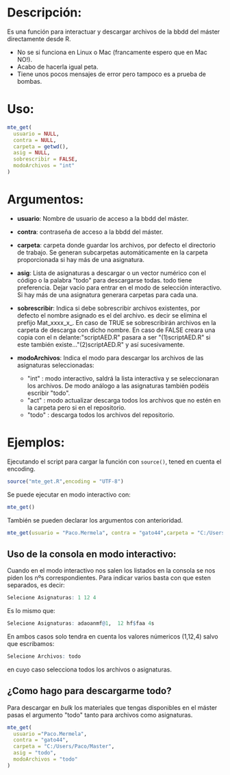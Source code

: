 # Descripción:
Es una función para interactuar y descargar archivos de la bbdd del máster directamente desde R. 

- No se si funciona en Linux o Mac (francamente espero que en Mac NO!).
- Acabo de hacerla igual peta.
- Tiene unos pocos mensajes de error pero tampoco es a prueba de bombas.


# Uso:

```r
mte_get(
  usuario = NULL,
  contra = NULL,
  carpeta = getwd(),
  asig = NULL,
  sobrescribir = FALSE,
  modoArchivos = "int"
)
```

# Argumentos:
 - **usuario**:  Nombre de usuario de acceso a la bbdd del máster.
  - **contra**: contraseña de acceso a la bbdd del máster. 
  - **carpeta**: carpeta donde guardar los archivos, por defecto el directorio de trabajo. Se generan subcarpetas automáticamente en la carpeta proporcionada si hay más de una asignatura.

  - **asig**: Lista de asignaturas a descargar o un vector numérico con el código o la palabra "todo"
para descargarse todas. todo tiene preferencia. Dejar vacío para entrar en el
modo de selección interactivo. Si hay más de una asignatura generara carpetas para cada una. 
   - **sobrescribir**: Indica si debe sobrescribir archivos existentes, por defecto el nombre asignado es el del archivo. es decir se elimina el prefijo Mat_xxxx_x_. En caso de TRUE se sobrescribirán archivos en la carpeta de descarga con dicho nombre. En caso de FALSE creara una copia con el n delante:"scriptAED.R" pasara a ser "(1)scriptAED.R" si este también existe..."(2)scriptAED.R" y así sucesivamente.
   
   - **modoArchivos**: Indica el modo para descargar los archivos de las asignaturas seleccionadas:
     - "int" : modo interactivo, saldrá la lista interactiva y se seleccionaran los archivos. De modo análogo a las asignaturas también podéis escribir "todo".
     - "act" : modo actualizar descarga todos los archivos que no estén en la carpeta pero si en el repositorio. 
     - "todo" : descarga todos los archivos del repositorio.

# Ejemplos:
Ejecutando el script para cargar la función con ```source()```, tened en cuenta el encoding.
```r
source("mte_get.R",encoding = "UTF-8")
```
Se puede ejecutar en modo interactivo con:
```r
mte_get()
```
También se pueden declarar los argumentos con anterioridad.
```r
mte_get(usuario = "Paco.Mermela", contra = "gato44",carpeta = "C:/Users/Paco/Master")
```
## Uso de la consola en modo interactivo:

Cuando en el modo interactivo nos salen los listados en la consola se nos piden los nºs correspondientes. Para indicar varios basta con que esten separados, es decir:
```r
Selecione Asignaturas: 1 12 4

```
Es lo mismo que:

```r
Selecione Asignaturas: adaoanmf@1,  12 hf$faa 4s
```
En ambos casos solo tendra en cuenta los valores númericos (1,12,4) salvo que escribamos:
```r
Selecione Archivos: todo
```
en cuyo caso selecciona todos los archivos o asignaturas.

## ¿Como hago para descargarme todo?

Para descargar en *bulk* los materiales que tengas disponibles en el máster pasas el argumento "todo" tanto para archivos como asignaturas.

```r
mte_get(
  usuario ="Paco.Mermela",
  contra = "gato44",
  carpeta = "C:/Users/Paco/Master",
  asig = "todo",
  modoArchivos = "todo"
)
```


